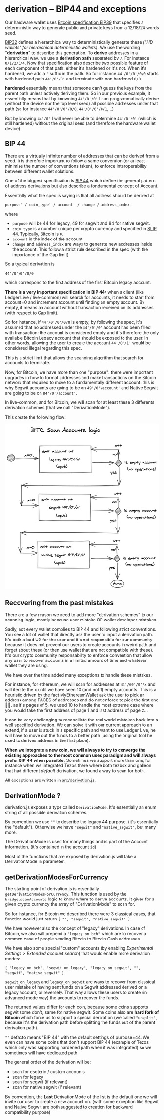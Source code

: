 # derivation – BIP44 and exceptions

Our hardware wallet uses [Bitcoin specification BIP39](https://github.com/bitcoin/bips/blob/master/bip-0039.mediawiki) that specifies a deterministic way to generate public and private keys from a 12/18/24 words seed.

[BIP32](https://github.com/bitcoin/bips/blob/master/bip-0032.mediawiki) defines a hierarchical way to deterministically generate these _("HD wallets" for hierarchical deterministic wallets)_. We use the wording "**derivation**" to describe this generation. To **derive** addresses in a hierarchical way, we use a **derivation path** separated by `/`. For instance `0/1/2/3/4`. Now that specification also describe two possible feature of each component of that path: either it's hardened or it's not. When it's hardened, we add a `'` suffix in the path. So for instance `44'/0'/0'/0/0` starts with hardened path `44'/0'/0'` and terminate with non hardened `0/0`.

**hardened** essentially means that someone can't guess the keys from the parent path unless actively deriving them. So in our previous example, it essentially means that by knowning `44'/0'/0'` I can programmatically derive (without the device nor the top level seed) all possible addresses under that path (so for instance `44'/0'/0'/0/0`, `44'/0'/0'/0/1`,...)

But by knowing `44'/0'` I will never be able to determine `44'/0'/0'` (which is still hardened) without the original seed (and therefore the hardware wallet device)

## BIP 44

There are a virtually infinite number of addresses that can be derived from a seed.
It is therefore important to follow a same convention (or at least minimize the number of conventions taken), to enforce interoperability between different wallet solutions.

One of the biggest specification is [BIP 44](https://github.com/bitcoin/bips/blob/master/bip-0044.mediawiki) which define the general pattern of address derivations but also describe a fondamental concept of Account.

Essentially what the spec is saying is that all address should be derived at

```
purpose' / coin_type' / account' / change / address_index
```

where

- `purpose` will be 44 for legacy, 49 for segwit and 84 for native segwit.
- `coin_type` is a number unique per crypto currency and specified in [SLIP 44](https://github.com/satoshilabs/slips/blob/master/slip-0044.md). Typically, Bitcoin is `0`.
- `account` is the index of the account
- `change` and `address_index` are ways to generate new addresses inside the account. This follow a strict rule described in the spec (with the importance of the Gap limit)

So a typical derivation is

```
44'/0'/0'/0/0
```

which correspond to the first address of the first Bitcoin legacy account.

**There is a very important specification in BIP 44:** when a client (like Ledger Live / live-common) will search for accounts, it needs to start from account=0 and increment account until finding an empty account. By empty, it means an account without transaction received on its addresses (with respect to Gap limit).

So for instance, if `44'/0'/0'/0/0` is empty, by following the spec, it's assumed that no addressed under the `44'/0'/0'` account has been filled with transaction: the account is considered empty and it's therefore the only available Bitcoin Legacy account that should be exposed to the user. In other words, allowing the user to create the account `44'/0'/1'` would be considered illegal regarding this spec.

This is a strict limit that allows the scanning algorithm that search for accounts to terminate.

Now, for Bitcoin, we have more than one "purpose": there were important upgrades in how to format addresses and make transactions on the Bitcoin network that required to move to a fundamentally different account: this is why Segwit accounts are going to be on `49'/0'/account'` and Native Segwit are going to be on `84'/0'/account'`.

In live-common, and for Bitcoin, we will scan for at least these 3 differents derivation schemes (that we call "DerivationMode").

This create the following flow:

![](excalidraw-btc-scan-accounts.png)

## Recovering from the past mistakes

There are a few reason we need to add more "derivation schemes" to our scanning logic, mostly because user mistake OR wallet developer mistakes.

Sadly, not every wallet complies to BIP 44 and following strict conventions. You see a lot of wallet that directly ask the user to input a derivation path. It's both a bad UX for the user and it's not responsible for our community because it does not prevent our users to create accounts in weird path and forget about these (or then use wallet that are not compatible with these). It's our crypto community responsability to enforce convention that allow any user to recover accounts in a limited amount of time and whatever wallet they are using.

We have over the time added many exceptions to handle these mistakes.

For instance, for ethereum, we will scan for addresses at `44'/60'/0'/x` and will iterate the x until we have seen 10 (and not 1) empty accounts. This is a heuristic driven by the fact MyEthereumWallet ask the user to pick an address among PAGES of addresses and do not enforce to pick the first one 🤷‍♂️. as it's pages of 5, we used 10 to handle the most extreme case where you would take the first address of page 1 and last address of page 2...

It can be very challenging to reconciliate the real world mistakes back into a well specified derivation. We can solve it with our current approach to an extend, if a user is stuck in a specific path and want to use Ledger Live, he will have to move out the funds to a better path (using the original tool he used to derives address in the first place).

**When we integrate a new coin, we will always to try to converge the existing approaches to the most common used paradigm and will always prefer BIP 44 when possible.** Sometimes we support more than one, for instance when we integrated Tezos there where both tezbox and galleon that had different _default_ derivation, we found a way to scan for both.

All exceptions are written in [src/derivation.js](../src/derivation.js).

## DerivationMode ?

derivation.js exposes a type called `DerivationMode`. It's essentially an enum string of all possible derivation schemes.

By convention we use `""` to describe the legacy 44 purpose. (it's essentially the "default"). Otherwise we have `"segwit"` and `"native_segwit"`, but many more.

The DerivationMode is used for many things and is part of the Account information. (it's contained in the account `id`)

Most of the functions that are exposed by derivation.js will take a DerivationMode in parameter.

## getDerivationModesForCurrency

The starting point of derivation.js is essentially `getDerivationModesForCurrency`. This function is used by the `bridge.scanAccounts` logic to know where to derive accounts. It gives for a given crypto currency the array of "DerivationMode" to scan for.

So for instance, for Bitcoin we described there were 3 classical cases, that function would just return `[ "", "segwit", "native_segwit" ]`.

We have however also the concept of "legacy" derivations. In case of Bitcoin, we also will prepend a `"legacy_on_bch"` which are to recover a common case of people sending Bitcoin to Bitcoin Cash addresses.

We have also some special "custom" accounts (by enabling _Experimental Settings > Extended account search_) that would enable more derivation modes:

```
[ "legacy_on_bch", "segwit_on_legacy", "legacy_on_segwit", "", "segwit", "native_segwit" ]
```

`segwit_on_legacy` and `legacy_on_segwit` are ways to recover from classical user mistake of having sent funds on a Segwit addressed derived on a legacy account, or reversely. That way allows these users to create (in advanced mode way) the accounts to recover the funds.

The returned values differ for each coin, because some coins supports segwit some don't, same for native segwit. Some coins also are **hard fork of Bitcoin** which force us to support a special derivation (we called `"unsplit"`, because it's the derivation path before splitting the funds out of the parent derivation path).

`""` defacto means "BIP 44" with the default settings of purpose=44. We even can have some coins that don't support BIP 44 (example of Tezos which only was supporting hardened path when it was integrated) so we sometimes will have dedicated path.

The general order of the derivation will be:

- scan for esoteric / custom accounts
- scan for legacy
- scan for segwit (if relevant)
- scan for native segwit (if relevant)

By convention, the **Last** DerivationMode of the list is the default one we will invite our user to create a new account on. (with some exception like Segwit and Native Segwit are both suggested to creation for backward compatibility purpose)
